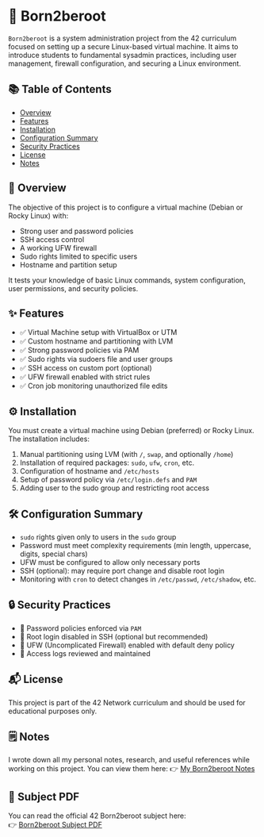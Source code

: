 # 🔐 Born2beroot

`Born2beroot` is a system administration project from the 42 curriculum focused on setting up a secure Linux-based virtual machine. It aims to introduce students to fundamental sysadmin practices, including user management, firewall configuration, and securing a Linux environment.

## 📚 Table of Contents

- [Overview](#-overview)
- [Features](#-features)
- [Installation](#-installation)
- [Configuration Summary](#-configuration-summary)
- [Security Practices](#-security-practices)
- [License](#-license)
- [Notes](#-notes)

## 📖 Overview

The objective of this project is to configure a virtual machine (Debian or Rocky Linux) with:

- Strong user and password policies
- SSH access control
- A working UFW firewall
- Sudo rights limited to specific users
- Hostname and partition setup

It tests your knowledge of basic Linux commands, system configuration, user permissions, and security policies.

## ✨ Features

- ✅ Virtual Machine setup with VirtualBox or UTM
- ✅ Custom hostname and partitioning with LVM
- ✅ Strong password policies via PAM
- ✅ Sudo rights via sudoers file and user groups
- ✅ SSH access on custom port (optional)
- ✅ UFW firewall enabled with strict rules
- ✅ Cron job monitoring unauthorized file edits

## ⚙️ Installation

You must create a virtual machine using Debian (preferred) or Rocky Linux. The installation includes:

1. Manual partitioning using LVM (with `/`, `swap`, and optionally `/home`)
2. Installation of required packages: `sudo`, `ufw`, `cron`, etc.
3. Configuration of hostname and `/etc/hosts`
4. Setup of password policy via `/etc/login.defs` and `PAM`
5. Adding user to the sudo group and restricting root access

## 🛠️ Configuration Summary

- `sudo` rights given only to users in the `sudo` group
- Password must meet complexity requirements (min length, uppercase, digits, special chars)
- UFW must be configured to allow only necessary ports
- SSH (optional): may require port change and disable root login
- Monitoring with `cron` to detect changes in `/etc/passwd`, `/etc/shadow`, etc.

## 🔒 Security Practices

- 🔐 Password policies enforced via `PAM`
- 🔐 Root login disabled in SSH (optional but recommended)
- 🔐 UFW (Uncomplicated Firewall) enabled with default deny policy
- 🔐 Access logs reviewed and maintained

## 📬 License

This project is part of the 42 Network curriculum and should be used for educational purposes only.

## 🗒️ Notes

I wrote down all my personal notes, research, and useful references while working on this project. You can view them here:
👉 [My Born2beroot Notes](https://www.tldraw.com/ro/8xZItjgP75YMRQuwHrJXb?d=v-7942.-6726.24636.12228.page)

## 📄 Subject PDF

You can read the official 42 Born2beroot subject here:  
👉 [Born2beroot Subject PDF](./en.subject.pdf)

